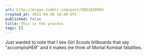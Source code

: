 ```yaml
---
url: http://mrgan.tumblr.com/post/5052830963
created_at: 2011-04-30 14:49 UTC
published: false
title: This is the process
tags: []
---
```


Just wanted to note that I see Girl Scouts billboards that say "accomplisHER" and it makes me think of Mortal Kombat fatalities.
